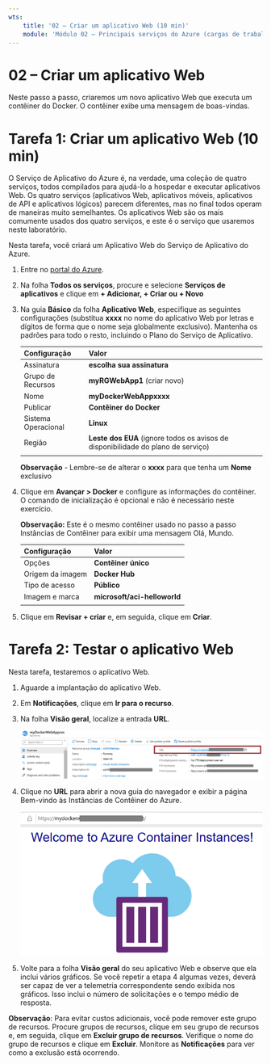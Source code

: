 ```yaml
---
wts:
    title: '02 – Criar um aplicativo Web (10 min)'
    module: 'Módulo 02 – Principais serviços do Azure (cargas de trabalho)'
---
```

# 02 – Criar um aplicativo Web

Neste passo a passo, criaremos um novo aplicativo Web que executa um contêiner do Docker. O contêiner exibe uma mensagem de boas-vindas. 

# Tarefa 1: Criar um aplicativo Web (10 min)

O Serviço de Aplicativo do Azure é, na verdade, uma coleção de quatro serviços, todos compilados para ajudá-lo a hospedar e executar aplicativos Web. Os quatro serviços (aplicativos Web, aplicativos móveis, aplicativos de API e aplicativos lógicos) parecem diferentes, mas no final todos operam de maneiras muito semelhantes. Os aplicativos Web são os mais comumente usados dos quatro serviços, e este é o serviço que usaremos neste laboratório.

Nesta tarefa, você criará um Aplicativo Web do Serviço de Aplicativo do Azure. 

1. Entre no [portal do Azure](http://portal.azure.com/). 

2. Na folha **Todos os serviços**, procure e selecione **Serviços de aplicativos** e clique em **+ Adicionar, + Criar ou + Novo**

3. Na guia **Básico** da folha **Aplicativo Web**, especifique as seguintes configurações (substitua **xxxx** no nome do aplicativo Web por letras e dígitos de forma que o nome seja globalmente exclusivo). Mantenha os padrões para todo o resto, incluindo o Plano do Serviço de Aplicativo. 

    | Configuração | Valor |
    | -- | -- |
    | Assinatura | **escolha sua assinatura** |
    | Grupo de Recursos | **myRGWebApp1** (criar novo) |
    | Nome | **myDockerWebAppxxxx** |
    | Publicar | **Contêiner do Docker** |
    | Sistema Operacional | **Linux** |
    | Região | **Leste dos EUA** (ignore todos os avisos de disponibilidade do plano de serviço) |
    | | |	
    
    **Observação** - Lembre-se de alterar o **xxxx** para que tenha um **Nome** exclusivo

4. Clique em **Avançar > Docker** e configure as informações do contêiner. O comando de inicialização é opcional e não é necessário neste exercício. 

    **Observação:** Este é o mesmo contêiner usado no passo a passo Instâncias de Contêiner para exibir uma mensagem Olá, Mundo. 

    | Configuração | Valor |
    | -- | -- |
    | Opções | **Contêiner único** |
    | Origem da imagem | **Docker Hub** |
    | Tipo de acesso | **Público** |
    | Imagem e marca | **microsoft/aci-helloworld** |
    | | |	


5. Clique em **Revisar + criar** e, em seguida, clique em **Criar**. 

# Tarefa 2: Testar o aplicativo Web

Nesta tarefa, testaremos o aplicativo Web.

1. Aguarde a implantação do aplicativo Web.

2. Em **Notificações**, clique em **Ir para o recurso**. 

3. Na folha **Visão geral**, localize a entrada **URL**. 

    ![Captura de tela da folha de propriedades do aplicativo Web. O URL é destacado.](../images/0801.png)

4. Clique no **URL** para abrir a nova guia do navegador e exibir a página Bem-vindo às Instâncias de Contêiner do Azure.

    ![Captura de tela da página Bem-vindo à Instância de Contêiner do Azure.](../images/0802.png)

5. Volte para a folha **Visão geral** do seu aplicativo Web e observe que ela inclui vários gráficos. Se você repetir a etapa 4 algumas vezes, deverá ser capaz de ver a telemetria correspondente sendo exibida nos gráficos. Isso inclui o número de solicitações e o tempo médio de resposta. 

**Observação**: Para evitar custos adicionais, você pode remover este grupo de recursos. Procure grupos de recursos, clique em seu grupo de recursos e, em seguida, clique em **Excluir grupo de recursos**. Verifique o nome do grupo de recursos e clique em **Excluir**. Monitore as **Notificações** para ver como a exclusão está ocorrendo.

